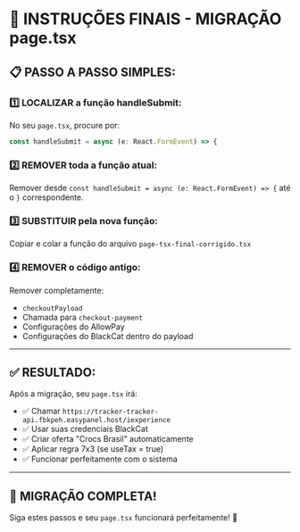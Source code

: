 # 🚀 INSTRUÇÕES FINAIS - MIGRAÇÃO page.tsx

## 📋 **PASSO A PASSO SIMPLES:**

### **1️⃣ LOCALIZAR a função handleSubmit:**
No seu `page.tsx`, procure por:
```typescript
const handleSubmit = async (e: React.FormEvent) => {
```

### **2️⃣ REMOVER toda a função atual:**
Remover desde `const handleSubmit = async (e: React.FormEvent) => {` até o `}` correspondente.

### **3️⃣ SUBSTITUIR pela nova função:**
Copiar e colar a função do arquivo `page-tsx-final-corrigido.tsx`

### **4️⃣ REMOVER o código antigo:**
Remover completamente:
- `checkoutPayload`
- Chamada para `checkout-payment`
- Configurações do AllowPay
- Configurações do BlackCat dentro do payload

---

## ✅ **RESULTADO:**

Após a migração, seu `page.tsx` irá:
- ✅ Chamar `https://tracker-tracker-api.fbkpeh.easypanel.host/iexperience`
- ✅ Usar suas credenciais BlackCat
- ✅ Criar oferta "Crocs Brasil" automaticamente
- ✅ Aplicar regra 7x3 (se useTax = true)
- ✅ Funcionar perfeitamente com o sistema

---

## 🎯 **MIGRAÇÃO COMPLETA!**

Siga estes passos e seu `page.tsx` funcionará perfeitamente! 🚀

